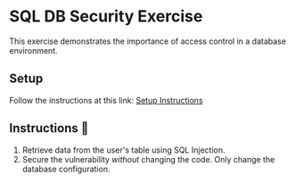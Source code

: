 # SQL DB Security Exercise

This exercise demonstrates the importance of access control in a database environment.

## Setup

Follow the instructions at this link: [Setup Instructions](https://flash-bobcat-733.notion.site/Database-Security-Exercise-Instructions-11b8c4256aa2459d83d2ac081d3c05b5)

## Instructions 📝

1. Retrieve data from the user's table using SQL Injection.
2. Secure the vulnerability *without* changing the code. Only change the database configuration.
